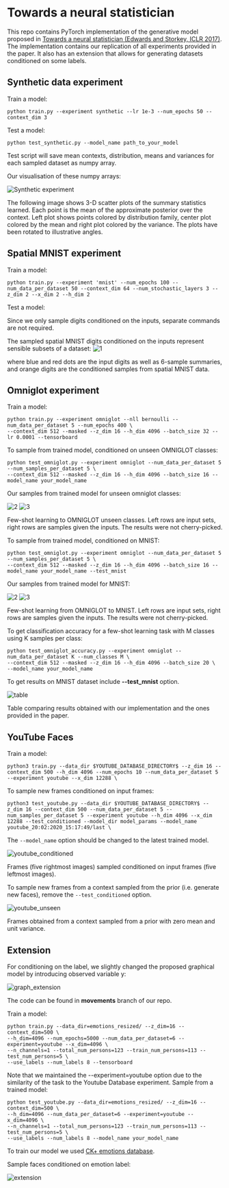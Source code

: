 # Towards a neural statistician

This repo contains PyTorch implementation of the generative model proposed in [Towards a neural statistician (Edwards and Storkey, ICLR 2017)](https://arxiv.org/pdf/1606.02185.pdf). The implementation contains our replication of all experiments provided in the paper. It also has an extension that allows for generating datasets conditioned on some labels. 

## Synthetic data experiment

Train a model:

```
python train.py --experiment synthetic --lr 1e-3 --num_epochs 50 --context_dim 3
```

Test a model:

```
python test_synthetic.py --model_name path_to_your_model 
```

Test script will save mean contexts, distribution, means and variances for each sampled dataset as numpy array. 

Our visualisation of these numpy arrays:

![Synthetic experiment](readme_images/synthetic.jpg)

The following image shows 3-D scatter plots of the summary statistics learned. Each point is the mean of the approximate posterior
over the context. Left plot shows points colored by distribution family, center plot colored by the mean and
right plot colored by the variance. The plots have been rotated to illustrative angles.

## Spatial MNIST experiment

Train a model:

```
python train.py --experiment 'mnist' --num_epochs 100 --num_data_per_dataset 50 --context_dim 64 --num_stochastic_layers 3 --z_dim 2 --x_dim 2 --h_dim 2
```

Test a model:

Since we only sample digits conditioned on the inputs, separate commands are not required.

The sampled spatial MNIST digits conditioned on the inputs represent sensible subsets of a dataset:
![1](readme_images/mnist_conditioned.png)

where blue and red dots are the input digits as well as 6-sample summaries, and orange digits are the conditioned samples from spatial MNIST data.

## Omniglot experiment

Train a model:

```
python train.py --experiment omniglot --nll bernoulli --num_data_per_dataset 5 --num_epochs 400 \
--context_dim 512 --masked --z_dim 16 --h_dim 4096 --batch_size 32 --lr 0.0001 --tensorboard
```

To sample from trained model, conditioned on unseen OMNIGLOT classes:

```
python test_omniglot.py --experiment omniglot --num_data_per_dataset 5 --num_samples_per_dataset 5 \
--context_dim 512 --masked --z_dim 16 --h_dim 4096 --batch_size 16 --model_name your_model_name
```

Our samples from trained model for unseen omniglot classes:

![2](readme_images/omniglot_60.png)
![3](readme_images/omniglot_75.png)

Few-shot learning to OMNIGLOT unseen classes. Left rows are input sets, right rows are samples given the inputs. The results were not cherry-picked. 

To sample from trained model, conditioned on MNIST:

```
python test_omniglot.py --experiment omniglot --num_data_per_dataset 5 --num_samples_per_dataset 5 \
--context_dim 512 --masked --z_dim 16 --h_dim 4096 --batch_size 16 --model_name your_model_name --test_mnist
```

Our samples from trained model for MNIST:

![2](readme_images/mnist_60.png)
![3](readme_images/mnist_45.png)

Few-shot learning from OMNIGLOT to MNIST. Left rows are input sets, right rows are samples given the inputs. The results were not cherry-picked. 

To get classification accuracy for a few-shot learning task with M classes using K samples per class:

```
python test_omniglot_accuracy.py --experiment omniglot --num_data_per_dataset K --num_classes M \
--context_dim 512 --masked --z_dim 16 --h_dim 4096 --batch_size 20 \
--model_name your_model_name
```

To get results on MNIST dataset include **--test_mnist** option.

![table](readme_images/table.png)

Table comparing results obtained with our implementation and the ones provided in the paper. 

## YouTube Faces

Train a model:

```
python3 train.py --data_dir $YOUTUBE_DATABASE_DIRECTORY$ --z_dim 16 --context_dim 500 --h_dim 4096 --num_epochs 10 --num_data_per_dataset 5 --experiment youtube --x_dim 12288 \
```

To sample new frames conditioned on input frames: 

```
python3 test_youtube.py --data_dir $YOUTUBE_DATABASE_DIRECTORY$ --z_dim 16 --context_dim 500 --num_data_per_dataset 5 --num_samples_per_dataset 5 --experiment youtube --h_dim 4096 --x_dim 12288 --test_conditioned --model_dir model_params --model_name youtube_20:02:2020_15:17:49/last \
```

The ```--model_name``` option should be changed to the latest trained model.

![youtube_conditioned](sample_conditioned/youtube_0.png)

Frames (five rightmost images) sampled conditioned on input frames (five leftmost images).

To sample new frames from a context sampled from the prior (i.e. generate new faces), remove the ```--test_conditioned``` option.

![youtube_unseen](sample/youtube_unseen.png)

Frames obtained from a context sampled from a prior with zero mean and unit variance.


## Extension

For conditioning on the label, we slightly changed the proposed graphical model
by introducing observed variable y:

![graph_extension](readme_images/extension.png)

The code can be found in **movements** branch of our repo. 

Train a model:

```
python train.py --data_dir=emotions_resized/ --z_dim=16 --context_dim=500 \
--h_dim=4096 --num_epochs=5000 --num_data_per_dataset=6 --experiment=youtube --x_dim=4096 \
--n_channels=1 --total_num_persons=123 --train_num_persons=113 --test_num_persons=5 \
--use_labels --num_labels 8 --tensorboard
```

Note that we maintained the --experiment=youtube option due to the similarity of the task to the Youtube Database experiment.
Sample from a trained model:

```
python test_youtube.py --data_dir=emotions_resized/ --z_dim=16 --context_dim=500 \
--h_dim=4096 --num_data_per_dataset=6 --experiment=youtube --x_dim=4096 \
--n_channels=1 --total_num_persons=123 --train_num_persons=113 --test_num_persons=5 \
--use_labels --num_labels 8 --model_name your_model_name
```

To train our model we used [CK+ emotions database](http://www.consortium.ri.cmu.edu/ckagree/).

Sample faces conditioned on emotion label:

![extension](readme_images/extension_res.png)


